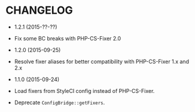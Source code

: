 # CHANGELOG

* 1.2.1 (2015-??-??)

 * Fix some BC breaks with PHP-CS-Fixer 2.0

* 1.2.0 (2015-09-25)

 * Resolve fixer aliases for better compatibility with PHP-CS-Fixer 1.x and 2.x 

* 1.1.0 (2015-09-24)

 * Load fixers from StyleCI config instead of PHP-CS-Fixer.
 * Deprecate `ConfigBridge::getFixers`.
